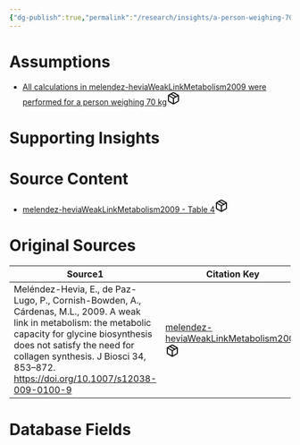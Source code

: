 ```yaml
---
{"dg-publish":true,"permalink":"/research/insights/a-person-weighing-70-kg-needs-as-much-as-13-g-glycine-per-day-from-their-diet/"}
---
```


# Assumptions
<div><ul class="dataview list-view-ul"><li><span><a data-tooltip-position="top" aria-label="Research/Assumptions/All calculations in melendez-heviaWeakLinkMetabolism2009 were performed for a person weighing 70 kg.md" data-href="Research/Assumptions/All calculations in melendez-heviaWeakLinkMetabolism2009 were performed for a person weighing 70 kg.md" href="Research/Assumptions/All calculations in melendez-heviaWeakLinkMetabolism2009 were performed for a person weighing 70 kg.md" class="internal-link" target="_blank" rel="noopener" fileclass-name="Research Links">All calculations in melendez-heviaWeakLinkMetabolism2009 were performed for a person weighing 70 kg</a><a class="metadata-menu fileclass-icon"><svg xmlns="http://www.w3.org/2000/svg" width="24" height="24" viewBox="0 0 24 24" fill="none" stroke="currentColor" stroke-width="2" stroke-linecap="round" stroke-linejoin="round" class="svg-icon lucide-package"><path d="m7.5 4.27 9 5.15"></path><path d="M21 8a2 2 0 0 0-1-1.73l-7-4a2 2 0 0 0-2 0l-7 4A2 2 0 0 0 3 8v8a2 2 0 0 0 1 1.73l7 4a2 2 0 0 0 2 0l7-4A2 2 0 0 0 21 16Z"></path><path d="m3.3 7 8.7 5 8.7-5"></path><path d="M12 22V12"></path></svg></a></span></li></ul></div>

# Supporting Insights
<div><ul class="dataview list-view-ul"></ul></div>

# Source Content
<div><ul class="dataview list-view-ul"><li><span><a data-tooltip-position="top" aria-label="Research/Source Content/melendez-heviaWeakLinkMetabolism2009 - Table 4.md" data-href="Research/Source Content/melendez-heviaWeakLinkMetabolism2009 - Table 4.md" href="Research/Source Content/melendez-heviaWeakLinkMetabolism2009 - Table 4.md" class="internal-link" target="_blank" rel="noopener" fileclass-name="Research Links">melendez-heviaWeakLinkMetabolism2009 - Table 4</a><a class="metadata-menu fileclass-icon"><svg xmlns="http://www.w3.org/2000/svg" width="24" height="24" viewBox="0 0 24 24" fill="none" stroke="currentColor" stroke-width="2" stroke-linecap="round" stroke-linejoin="round" class="svg-icon lucide-package"><path d="m7.5 4.27 9 5.15"></path><path d="M21 8a2 2 0 0 0-1-1.73l-7-4a2 2 0 0 0-2 0l-7 4A2 2 0 0 0 3 8v8a2 2 0 0 0 1 1.73l7 4a2 2 0 0 0 2 0l7-4A2 2 0 0 0 21 16Z"></path><path d="m3.3 7 8.7 5 8.7-5"></path><path d="M12 22V12"></path></svg></a></span></li></ul></div>

# Original Sources
<div><table class="dataview table-view-table"><thead class="table-view-thead"><tr class="table-view-tr-header"><th class="table-view-th"><span>Source</span><span class="dataview small-text">1</span></th><th class="table-view-th"><span>Citation Key</span></th></tr></thead><tbody class="table-view-tbody"><tr><td><span>Meléndez-Hevia, E., de Paz-Lugo, P., Cornish-Bowden, A., Cárdenas, M.L., 2009. A weak link in metabolism: the metabolic capacity for glycine biosynthesis does not satisfy the need for collagen synthesis. J Biosci 34, 853–872. <a rel="noopener" class="external-link" href="https://doi.org/10.1007/s12038-009-0100-9" target="_blank">https://doi.org/10.1007/s12038-009-0100-9</a></span></td><td><span><a data-tooltip-position="top" aria-label="Research/Reviews/melendez-heviaWeakLinkMetabolism2009.md" data-href="Research/Reviews/melendez-heviaWeakLinkMetabolism2009.md" href="Research/Reviews/melendez-heviaWeakLinkMetabolism2009.md" class="internal-link" target="_blank" rel="noopener" fileclass-name="Research Links">melendez-heviaWeakLinkMetabolism2009</a><a class="metadata-menu fileclass-icon"><svg xmlns="http://www.w3.org/2000/svg" width="24" height="24" viewBox="0 0 24 24" fill="none" stroke="currentColor" stroke-width="2" stroke-linecap="round" stroke-linejoin="round" class="svg-icon lucide-package"><path d="m7.5 4.27 9 5.15"></path><path d="M21 8a2 2 0 0 0-1-1.73l-7-4a2 2 0 0 0-2 0l-7 4A2 2 0 0 0 3 8v8a2 2 0 0 0 1 1.73l7 4a2 2 0 0 0 2 0l7-4A2 2 0 0 0 21 16Z"></path><path d="m3.3 7 8.7 5 8.7-5"></path><path d="M12 22V12"></path></svg></a></span></td></tr></tbody></table></div>

# Database Fields